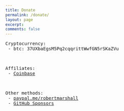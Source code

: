 ```yaml
---
title: Donate
permalink: /donate/
layout: page
excerpt: 
comments: false
---
```


<pre>
Cryptocurrency:
 - btc: 37UXbaEgsM5Pq2cqqrittWwfGN5rSKaZVu
</pre>

<br />

<pre>
Affiliates:
 - <a href="https://www.coinbase.com/join/marsha_ogl" target="_blank">Coinbase</a>
</pre>

<br />

<pre>
Other methods:
 - <a href="https://www.paypal.com/paypalme/robertmarshall" target="_blank">paypal.me/robertmarshall</a>
 - <a href="https://github.com/sponsors/robert-marshall" target="_blank">GitHub Sponsors</a>
</pre>
